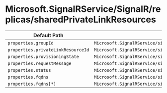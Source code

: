 # Microsoft.SignalRService/SignalR/replicas/sharedPrivateLinkResources

| Default Path | Alias |
|---|---|
| `properties.groupId` | `Microsoft.SignalRService/signalR/replicas/sharedPrivateLinkResources/groupId` |
| `properties.privateLinkResourceId` | `Microsoft.SignalRService/signalR/replicas/sharedPrivateLinkResources/privateLinkResourceId` |
| `properties.provisioningState` | `Microsoft.SignalRService/signalR/replicas/sharedPrivateLinkResources/provisioningState` |
| `properties.requestMessage` | `Microsoft.SignalRService/signalR/replicas/sharedPrivateLinkResources/requestMessage` |
| `properties.status` | `Microsoft.SignalRService/signalR/replicas/sharedPrivateLinkResources/status` |
| `properties.fqdns` | `Microsoft.SignalRService/signalR/replicas/sharedPrivateLinkResources/fqdns` |
| `properties.fqdns[*]` | `Microsoft.SignalRService/signalR/replicas/sharedPrivateLinkResources/fqdns[*]` |

